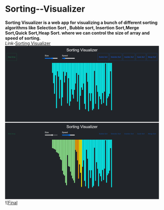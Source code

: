 # Sorting--Visualizer
**Sorting Visualizer is a web app for visualizing a bunch of different sorting algorithms like Selection Sort , Bubble sort, Insertion Sort,Merge Sort,Quick Sort,Heap Sort. where we can control the size of array and speed of sorting.**<br/>
_Link-_[Sorting Visualizer](https://62cdd0574c6a57009c155311--earnest-beijinho-42d158.netlify.app/) <br/>
![Initail](https://github.com/shubhamvit23/Sorting--Visualizer/blob/main/intial.jpg)<br/>
![Running](https://github.com/shubhamvit23/Sorting--Visualizer/blob/main/running.jpg)<br/>
![[Final](https://github.com/shubhamvit23/Sorting--Visualizer/blob/main/finished.jpg)

